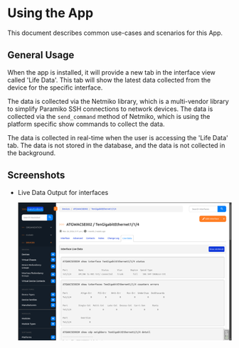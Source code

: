 # Using the App

This document describes common use-cases and scenarios for this App.

## General Usage

When the app is installed, it will provide a new tab in the interface view called 'Life Data'. This tab will show the latest data collected from the device for the specific interface.

The data is collected via the Netmiko library, which is a multi-vendor library to simplify Paramiko SSH connections to network devices. The data is collected via the `send_command` method of Netmiko, which is using the platform specific show commands to collect the data.

The data is collected in real-time when the user is accessing the 'Life Data' tab. The data is not stored in the database, and the data is not collected in the background.

## Screenshots

- Live Data Output for interfaces

  ![Livedata output screenshot](https://raw.githubusercontent.com/jifox/nautobot-app-livedata/develop/docs/images/livedata-app-output.png)
